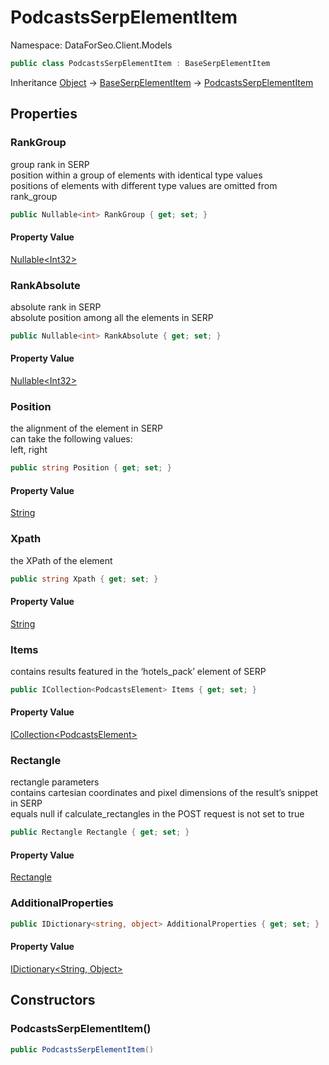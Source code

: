 # PodcastsSerpElementItem

Namespace: DataForSeo.Client.Models

```csharp
public class PodcastsSerpElementItem : BaseSerpElementItem
```

Inheritance [Object](https://docs.microsoft.com/en-us/dotnet/api/system.object) → [BaseSerpElementItem](./dataforseo.client.models.baseserpelementitem.md) → [PodcastsSerpElementItem](./dataforseo.client.models.podcastsserpelementitem.md)

## Properties

### **RankGroup**

group rank in SERP
 <br>position within a group of elements with identical type values
 <br>positions of elements with different type values are omitted from rank_group

```csharp
public Nullable<int> RankGroup { get; set; }
```

#### Property Value

[Nullable&lt;Int32&gt;](https://docs.microsoft.com/en-us/dotnet/api/system.nullable-1)<br>

### **RankAbsolute**

absolute rank in SERP
 <br>absolute position among all the elements in SERP

```csharp
public Nullable<int> RankAbsolute { get; set; }
```

#### Property Value

[Nullable&lt;Int32&gt;](https://docs.microsoft.com/en-us/dotnet/api/system.nullable-1)<br>

### **Position**

the alignment of the element in SERP
 <br>can take the following values:
 <br>left, right

```csharp
public string Position { get; set; }
```

#### Property Value

[String](https://docs.microsoft.com/en-us/dotnet/api/system.string)<br>

### **Xpath**

the XPath of the element

```csharp
public string Xpath { get; set; }
```

#### Property Value

[String](https://docs.microsoft.com/en-us/dotnet/api/system.string)<br>

### **Items**

contains results featured in the ‘hotels_pack’ element of SERP

```csharp
public ICollection<PodcastsElement> Items { get; set; }
```

#### Property Value

[ICollection&lt;PodcastsElement&gt;](./dataforseo.client.models.podcastselement.md)<br>

### **Rectangle**

rectangle parameters
 <br>contains cartesian coordinates and pixel dimensions of the result’s snippet in SERP
 <br>equals null if calculate_rectangles in the POST request is not set to true

```csharp
public Rectangle Rectangle { get; set; }
```

#### Property Value

[Rectangle](./dataforseo.client.models.rectangle.md)<br>

### **AdditionalProperties**

```csharp
public IDictionary<string, object> AdditionalProperties { get; set; }
```

#### Property Value

[IDictionary&lt;String, Object&gt;](https://docs.microsoft.com/en-us/dotnet/api/system.collections.generic.idictionary-2)<br>

## Constructors

### **PodcastsSerpElementItem()**

```csharp
public PodcastsSerpElementItem()
```
